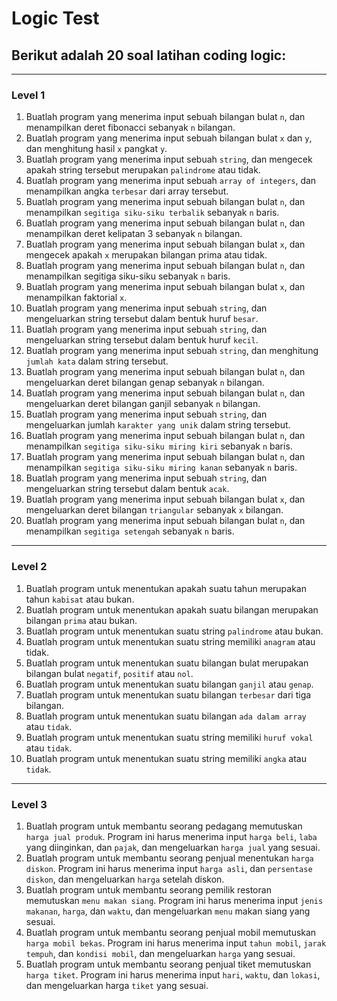 # Logic Test

## Berikut adalah 20 soal latihan coding logic:

---

### Level 1

1. Buatlah program yang menerima input sebuah bilangan bulat `n`, dan menampilkan deret fibonacci sebanyak `n` bilangan.
2. Buatlah program yang menerima input sebuah bilangan bulat `x` dan `y`, dan menghitung hasil `x` pangkat `y`.
3. Buatlah program yang menerima input sebuah `string`, dan mengecek apakah string tersebut merupakan `palindrome` atau tidak.
4. Buatlah program yang menerima input sebuah `array of integers`, dan menampilkan angka `terbesar` dari array tersebut.
5. Buatlah program yang menerima input sebuah bilangan bulat `n`, dan menampilkan `segitiga siku-siku terbalik` sebanyak `n` baris.
6. Buatlah program yang menerima input sebuah bilangan bulat `n`, dan menampilkan deret kelipatan 3 sebanyak `n` bilangan.
7. Buatlah program yang menerima input sebuah bilangan bulat `x`, dan mengecek apakah `x` merupakan bilangan prima atau tidak.
8. Buatlah program yang menerima input sebuah bilangan bulat `n`, dan menampilkan segitiga siku-siku sebanyak `n` baris.
9. Buatlah program yang menerima input sebuah bilangan bulat `x`, dan menampilkan faktorial `x`.
10. Buatlah program yang menerima input sebuah `string`, dan mengeluarkan string tersebut dalam bentuk huruf `besar`.
11. Buatlah program yang menerima input sebuah `string`, dan mengeluarkan string tersebut dalam bentuk huruf `kecil`.
12. Buatlah program yang menerima input sebuah `string`, dan menghitung `jumlah kata` dalam string tersebut.
13. Buatlah program yang menerima input sebuah bilangan bulat `n`, dan mengeluarkan deret bilangan genap sebanyak `n` bilangan.
14. Buatlah program yang menerima input sebuah bilangan bulat `n`, dan mengeluarkan deret bilangan ganjil sebanyak `n` bilangan.
15. Buatlah program yang menerima input sebuah `string`, dan mengeluarkan jumlah `karakter yang unik` dalam string tersebut.
16. Buatlah program yang menerima input sebuah bilangan bulat `n`, dan menampilkan `segitiga siku-siku miring kiri` sebanyak `n` baris.
17. Buatlah program yang menerima input sebuah bilangan bulat `n`, dan menampilkan `segitiga siku-siku miring kanan` sebanyak `n` baris.
18. Buatlah program yang menerima input sebuah `string`, dan mengeluarkan string tersebut dalam bentuk `acak`.
19. Buatlah program yang menerima input sebuah bilangan bulat `x`, dan mengeluarkan deret bilangan `triangular` sebanyak `x` bilangan.
20. Buatlah program yang menerima input sebuah bilangan bulat `n`, dan menampilkan `segitiga setengah` sebanyak `n` baris.

---

### Level 2

1. Buatlah program untuk menentukan apakah suatu tahun merupakan tahun `kabisat` atau bukan.
2. Buatlah program untuk menentukan apakah suatu bilangan merupakan bilangan `prima` atau bukan.
3. Buatlah program untuk menentukan suatu string `palindrome` atau bukan.
4. Buatlah program untuk menentukan suatu string memiliki `anagram` atau tidak.
5. Buatlah program untuk menentukan suatu bilangan bulat merupakan bilangan bulat `negatif`, `positif` atau `nol`.
6. Buatlah program untuk menentukan suatu bilangan `ganjil` atau `genap`.
7. Buatlah program untuk menentukan suatu bilangan `terbesar` dari tiga bilangan.
8. Buatlah program untuk menentukan suatu bilangan `ada dalam array` atau `tidak`.
9. Buatlah program untuk menentukan suatu string memiliki `huruf vokal` atau `tidak`.
10. Buatlah program untuk menentukan suatu string memiliki `angka` atau `tidak`.

---

### Level 3

1. Buatlah program untuk membantu seorang pedagang memutuskan `harga jual produk`. Program ini harus menerima input `harga beli`, `laba` yang diinginkan, dan `pajak`, dan mengeluarkan `harga jual` yang sesuai.
2. Buatlah program untuk membantu seorang penjual menentukan `harga diskon`. Program ini harus menerima input `harga asli`, dan `persentase diskon`, dan mengeluarkan `harga` setelah diskon.
3. Buatlah program untuk membantu seorang pemilik restoran memutuskan `menu makan siang`. Program ini harus menerima input `jenis makanan`, `harga`, dan `waktu`, dan mengeluarkan `menu` makan siang yang sesuai.
4. Buatlah program untuk membantu seorang penjual mobil memutuskan `harga mobil bekas`. Program ini harus menerima input `tahun mobil`, `jarak tempuh`, dan `kondisi mobil`, dan mengeluarkan `harga` yang sesuai.
5. Buatlah program untuk membantu seorang penjual tiket memutuskan `harga tiket`. Program ini harus menerima input `hari`, `waktu`, dan `lokasi`, dan mengeluarkan harga `tiket` yang sesuai.
